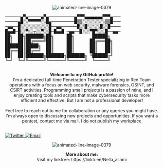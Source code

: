 <p align="center" href="https://www.animatedimages.org/cat-lines-562.htm"><img src="https://www.animatedimages.org/data/media/562/animated-line-image-0379.gif" border="0" alt="animated-line-image-0379" /></p>
<p align="center">
  <pre>
──────▄▀▄─────▄▀▄──────────▄▀▀▀▄▄▄▄▄▄▄▀▀▀▄───
─────▄█░░▀▀▀▀▀░░█▄─────────█▒▒░░░░░░░░░▒▒█───
─▄▄──█░░░░░░░░░░░█──▄▄──────█░░█░░░░░█░░█────
█▄▄█─█░░▀░░┬░░▀░░█─█▄▄█ ─▄▄──█░░░▀█▀░░░█──▄▄─
██╗  ██╗███████╗██╗     ██╗       ██████╗ 
██║  ██║██╔════╝██║     ██║      ██╔═══██╗
███████║█████╗  ██║     ██║      ██║   ██║
██╔══██║██╔══╝  ██║     ██║      ██║   ██║
██║  ██║███████╗███████╗███████╗ ╚██████╔╝
╚═╝  ╚═╝╚══════╝╚══════╝╚══════╝  ╚═════╝ 
  </pre>
</p>

<p align="center">
  <strong>Welcome to my GitHub profile!</strong><br>
  I'm a dedicated full-time Penetration Tester specializing in Red Team operations with a focus on web security, malware forensics, OSINT, and CSIRT activities. Programming small projects is a passion of mine, and I enjoy creating tools and scripts that make cybersecurity tasks more efficient and effective.
  But I am not a professional developer! 
  <br><br>
  Feel free to reach out to me for collaboration or any queries you might have. I'm always open to discussing new projects and opportunities. 
  If you want a pentest, contact me via mail, I do not publish my workplace
  <br><br>
<p>
  <a href="https://twitter.com/n3ll41" target="_blank">
    <img src="https://img.shields.io/badge/Twitter-%23A020F0.svg?style=for-the-badge&logo=Twitter&logoColor=white" alt="Twitter">
  </a>
  <a href="mailto:n3ll4@protonmail.com">
    <img src="https://img.shields.io/badge/Email-%2300FFFF.svg?style=for-the-badge&logo=GMail&logoColor=white" alt="Email">
  </a>
</p>


<p align="center" href="https://www.animatedimages.org/cat-lines-562.htm"><img src="https://www.animatedimages.org/data/media/562/animated-line-image-0379.gif" border="0" alt="animated-line-image-0379" /></p>
<p align="center">
  <strong>More about me:</strong><br>
Visit my linktree: https://linktr.ee/Nella_allami </p>
